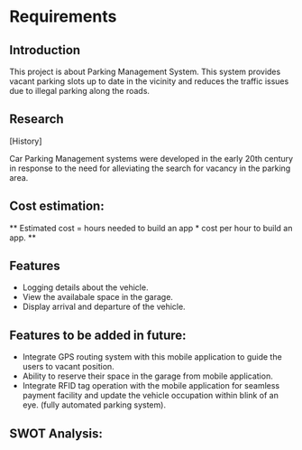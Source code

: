 # Requirements
## Introduction
This project is about Parking Management System. This system provides vacant parking slots up to date in the vicinity and reduces the traffic issues due to illegal parking along the roads.

## Research

[History]

Car Parking Management systems were developed in the early 20th century in response to the need for alleviating the search for vacancy in the parking area.

## Cost estimation:

** Estimated cost = hours needed to build an app * cost per hour to build an app. **


## Features

- Logging details about the vehicle.
- View the availabale space in the garage. 
- Display arrival and departure of the vehicle.

## Features to be added in future:

- Integrate GPS routing system with this mobile application to guide the users to vacant position.
- Ability to reserve their space in the garage from mobile application.
- Integrate RFID tag operation with the mobile application for seamless payment facility and update the vehicle occupation within blink of an eye. (fully automated parking system).

## SWOT Analysis:












